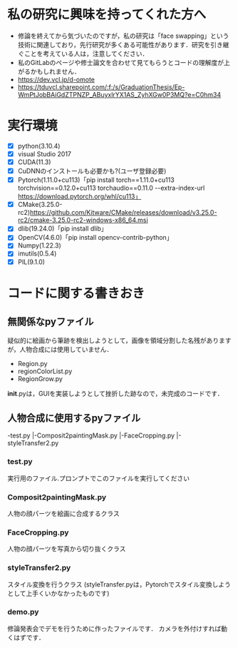 # 私の研究に興味を持ってくれた方へ
- 修論を終えてから気づいたのですが，私の研究は「face swapping」という技術に関連しており，先行研究が多くある可能性があります．研究を引き継ぐことを考えている人は，注意してください．
- 私のGitLabのページや修士論文を合わせて見てもらうとコードの理解度が上がるかもしれません．
- https://dev.vcl.jp/d-omote
- https://tduvcl.sharepoint.com/:f:/s/GraduationThesis/Ep-WmPtJobBAiGdZTPNZP_ABuyxlrYX1AS_ZyhXGw0P3MQ?e=C0hm34


# 実行環境
- [x] python(3.10.4)
- [x] visual Studio 2017
- [x] CUDA(11.3)
- [x] CuDNNのインストールも必要かも?(ユーザ登録必要)
- [x] Pytorch(1.11.0+cu113)「pip install torch==1.11.0+cu113 torchvision==0.12.0+cu113 torchaudio==0.11.0 --extra-index-url https://download.pytorch.org/whl/cu113」
- [x] CMake(3.25.0-rc2)https://github.com/Kitware/CMake/releases/download/v3.25.0-rc2/cmake-3.25.0-rc2-windows-x86_64.msi
- [x] dlib(19.24.0)「pip install dlib」
- [x] OpenCV(4.6.0)「pip install opencv-contrib-python」
- [x] Numpy(1.22.3)
- [x] imutils(0.5.4)
- [x] PIL(9.1.0)

# コードに関する書きおき
## 無関係なpyファイル
疑似的に絵画から筆跡を検出しようとして，画像を領域分割した名残がありますが，人物合成には使用していません．
- Region.py
- regionColorList.py
- RegionGrow.py

__init__.pyは，GUIを実装しようとして挫折した跡なので，未完成のコードです． 

## 人物合成に使用するpyファイル
-test.py
|-Composit2paintingMask.py
 |-FaceCropping.py
 |-styleTransfer2.py

### test.py
実行用のファイル.プロンプトでこのファイルを実行してください

### Composit2paintingMask.py
人物の顔パーツを絵画に合成するクラス

### FaceCropping.py
人物の顔パーツを写真から切り抜くクラス

### styleTransfer2.py
スタイル変換を行うクラス
(styleTransfer.pyは，Pytorchでスタイル変換しようとして上手くいかなかったものです)

### demo.py
修論発表会でデモを行うために作ったファイルです．
カメラを外付けすれば動くはずです．